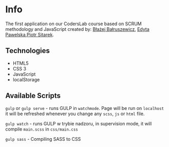 # Info
The first application on our CodersLab course based on SCRUM methodology and JavaScript created by: [Błażej Bałruszewicz](https://github.com/Buashei), [Edyta Pawelska](https://github.com/edyta1pawelska),[Piotr Sitarek](https://github.com/PiotrSitarek). 
## Technologies
* HTML5
* CSS 3
* JavaScript
* localStorage

## Available Scripts
`gulp` or `gulp serve`  - runs GULP in `watchmode`. Page will be run on `localhost` it will be refreshed whenever you change any `scss`, `js` or `html` file.

`gulp watch` - runs GULP w trybie nadzoru, in supervision mode, it will compile `main.scss` in `css/main.css`

`gulp sass` - Compiling SASS to CSS
